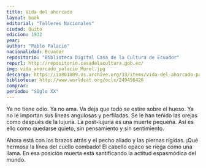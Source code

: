 ```yaml
---
title: Vida del ahorcado
layout: book
editorial: "Talleres Nacionales"
ciudad: Quito
edicion: 1932
year:
author: "Pablo Palacio"
nacionalidad: Ecuador
repositorio: "Biblioteca Digital Casa de la Cultura de Ecuador"
repurl: http://repositorio.casadelacultura.gob.ec/
img: vida_ahorcado_palacio_Morel.jpg
descarga: https://ia801809.us.archive.org/33/items/vida-del-ahorcado-pablo-palacio/Vida%20del%20ahorcado%20-%20Pablo%20Palacio.pdf
biblioteca: http://www.worldcat.org/oclc/249456426
comprar: 
periodo: "Siglo XX"
---
```

 

Ya no tiene odio. Ya no ama. Va deja que todo se estire sobre el hueso. Ya no le importan sus líneas angulosas y perfiladas. Se le han teñido las orejas como después de la lujuria. La post-lujuria es una muerte pequeña. Así es ello como quedarse quieto, sin pensamiento y sin sentimiento.
 
Ahora está con los brazos atrás y el pecho aliado y las piernas rígidas. ¡Qué hermosa la línea del cuello combado! El cabello opaco se riega como una llama. En esa posición muerta está santificando la actitud espasmódica del mundo.
